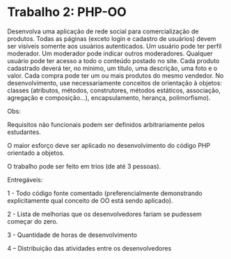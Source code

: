 <h1>Trabalho 2: PHP-OO</h1>

Desenvolva uma aplicação de rede social para comercialização de produtos. Todas as páginas (exceto login e cadastro de usuários) devem ser visíveis somente aos usuários autenticados. Um usuário pode ter perfil moderador. Um moderador pode indicar outros moderadores. Qualquer usuário pode ter acesso a todo o conteúdo postado no site. Cada produto cadastrado deverá ter, no mínimo, um título, uma descrição, uma foto e o valor. Cada compra pode ter um ou mais produtos do mesmo vendedor. No desenvolvimento, use necessariamente conceitos de orientação à objetos: classes (atributos, métodos, construtores, métodos estáticos, associação, agregação e composição...), encapsulamento, herança, polimorfismo).

Obs:

Requisitos não funcionais podem ser definidos arbitrariamente pelos estudantes.

O maior esforço deve ser aplicado no desenvolvimento do código PHP orientado a objetos.

O trabalho pode ser feito em trios (de até 3 pessoas).

 

Entregáveis:

1 - Todo código fonte comentado (preferencialmente demonstrando explicitamente qual conceito de OO está sendo aplicado).

2 - Lista de melhorias que os desenvolvedores fariam se pudessem começar do zero.

3 - Quantidade de horas de desenvolvimento

4 – Distribuição das atividades entre os desenvolvedores
